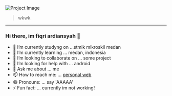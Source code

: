 ![Project Image](https://ik.imagekit.io/p4ukigs1hrvx/IMG_20210319_181423_734_R4977IczTgd.jpg)

> wkwk

---

### Hi there, im fiqri ardiansyah 👋

- 🔭 I’m currently studyng on ...stmik mikroskil medan
- 🌱 I’m currently learning ... medan, indonesia
- 👯 I’m looking to collaborate on ... some project
- 🤔 I’m looking for help with ... android
- 💬 Ask me about ... me
- 📫 How to reach me: ... [personal web](https://fiqriardiansyah-dev.web.app/)
- 😄 Pronouns: ... say 'AAAAA'
- ⚡ Fun fact: ... currently im not working!
